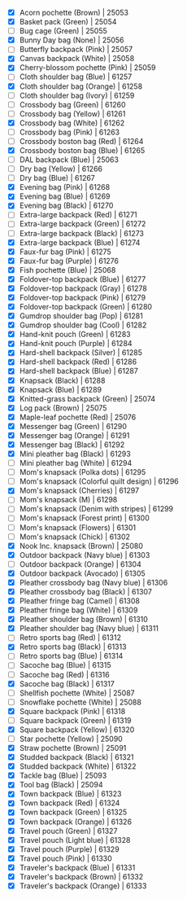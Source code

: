 - [x] Acorn pochette (Brown) | 25053
- [x] Basket pack (Green) | 25054
- [ ] Bug cage (Green) | 25055
- [x] Bunny Day bag (None) | 25056
- [ ] Butterfly backpack (Pink) | 25057
- [x] Canvas backpack (White) | 25058
- [x] Cherry-blossom pochette (Pink) | 25059
- [ ] Cloth shoulder bag (Blue) | 61257
- [x] Cloth shoulder bag (Orange) | 61258
- [ ] Cloth shoulder bag (Ivory) | 61259
- [ ] Crossbody bag (Green) | 61260
- [ ] Crossbody bag (Yellow) | 61261
- [x] Crossbody bag (White) | 61262
- [ ] Crossbody bag (Pink) | 61263
- [ ] Crossbody boston bag (Red) | 61264
- [x] Crossbody boston bag (Blue) | 61265
- [ ] DAL backpack (Blue) | 25063
- [ ] Dry bag (Yellow) | 61266
- [ ] Dry bag (Blue) | 61267
- [x] Evening bag (Pink) | 61268
- [x] Evening bag (Blue) | 61269
- [x] Evening bag (Black) | 61270
- [ ] Extra-large backpack (Red) | 61271
- [ ] Extra-large backpack (Green) | 61272
- [ ] Extra-large backpack (Black) | 61273
- [x] Extra-large backpack (Blue) | 61274
- [x] Faux-fur bag (Pink) | 61275
- [x] Faux-fur bag (Purple) | 61276
- [x] Fish pochette (Blue) | 25068
- [x] Foldover-top backpack (Blue) | 61277
- [x] Foldover-top backpack (Gray) | 61278
- [x] Foldover-top backpack (Pink) | 61279
- [x] Foldover-top backpack (Green) | 61280
- [x] Gumdrop shoulder bag (Pop) | 61281
- [x] Gumdrop shoulder bag (Cool) | 61282
- [x] Hand-knit pouch (Green) | 61283
- [x] Hand-knit pouch (Purple) | 61284
- [x] Hard-shell backpack (Silver) | 61285
- [x] Hard-shell backpack (Red) | 61286
- [x] Hard-shell backpack (Blue) | 61287
- [x] Knapsack (Black) | 61288
- [x] Knapsack (Blue) | 61289
- [x] Knitted-grass backpack (Green) | 25074
- [x] Log pack (Brown) | 25075
- [x] Maple-leaf pochette (Red) | 25076
- [x] Messenger bag (Green) | 61290
- [x] Messenger bag (Orange) | 61291
- [x] Messenger bag (Black) | 61292
- [x] Mini pleather bag (Black) | 61293
- [ ] Mini pleather bag (White) | 61294
- [ ] Mom's knapsack (Polka dots) | 61295
- [ ] Mom's knapsack (Colorful quilt design) | 61296
- [x] Mom's knapsack (Cherries) | 61297
- [ ] Mom's knapsack (M) | 61298
- [ ] Mom's knapsack (Denim with stripes) | 61299
- [ ] Mom's knapsack (Forest print) | 61300
- [ ] Mom's knapsack (Flowers) | 61301
- [ ] Mom's knapsack (Chick) | 61302
- [x] Nook Inc. knapsack (Brown) | 25080
- [x] Outdoor backpack (Navy blue) | 61303
- [ ] Outdoor backpack (Orange) | 61304
- [x] Outdoor backpack (Avocado) | 61305
- [x] Pleather crossbody bag (Navy blue) | 61306
- [x] Pleather crossbody bag (Black) | 61307
- [x] Pleather fringe bag (Camel) | 61308
- [x] Pleather fringe bag (White) | 61309
- [x] Pleather shoulder bag (Brown) | 61310
- [x] Pleather shoulder bag (Navy blue) | 61311
- [ ] Retro sports bag (Red) | 61312
- [x] Retro sports bag (Black) | 61313
- [ ] Retro sports bag (Blue) | 61314
- [ ] Sacoche bag (Blue) | 61315
- [ ] Sacoche bag (Red) | 61316
- [x] Sacoche bag (Black) | 61317
- [ ] Shellfish pochette (White) | 25087
- [ ] Snowflake pochette (White) | 25088
- [x] Square backpack (Pink) | 61318
- [ ] Square backpack (Green) | 61319
- [x] Square backpack (Yellow) | 61320
- [ ] Star pochette (Yellow) | 25090
- [x] Straw pochette (Brown) | 25091
- [x] Studded backpack (Black) | 61321
- [x] Studded backpack (White) | 61322
- [x] Tackle bag (Blue) | 25093
- [x] Tool bag (Black) | 25094
- [x] Town backpack (Blue) | 61323
- [x] Town backpack (Red) | 61324
- [x] Town backpack (Green) | 61325
- [x] Town backpack (Orange) | 61326
- [x] Travel pouch (Green) | 61327
- [x] Travel pouch (Light blue) | 61328
- [x] Travel pouch (Purple) | 61329
- [x] Travel pouch (Pink) | 61330
- [x] Traveler's backpack (Blue) | 61331
- [x] Traveler's backpack (Brown) | 61332
- [x] Traveler's backpack (Orange) | 61333

